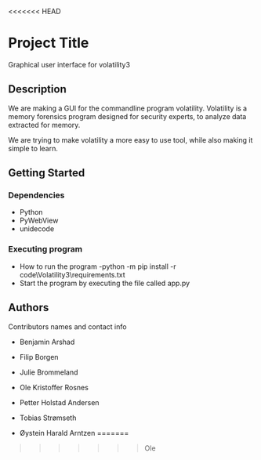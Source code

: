 <<<<<<< HEAD
# Project Title

Graphical user interface for volatility3

## Description

We are making a GUI for the commandline program volatility.
Volatility is a memory forensics program designed for security experts, to analyze data extracted for memory.

We are trying to make volatility a more easy to use tool, while also making it simple to learn.

## Getting Started

### Dependencies

- Python
- PyWebView
- unidecode

### Executing program

- How to run the program
-python -m pip install -r code\Volatility3\requirements.txt
- Start the program by executing the file called app.py

## Authors

Contributors names and contact info

- Benjamin Arshad

- Filip Borgen

- Julie Brommeland

- Ole Kristoffer Rosnes

- Petter Holstad Andersen

- Tobias Strømseth

- Øystein Harald Arntzen
=======
>>>>>>> Ole
